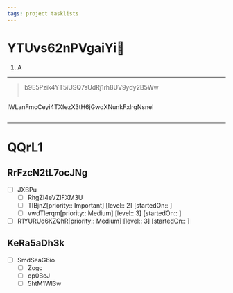 ```yaml
---
tags: project tasklists
---
```


# YTUvs62nPVgaiYi🪷

1. A

***

> b9E5Pzik4YT5iUSQ7sUdRj1rh8UV9ydy2B5Ww
>
> ```dataviewjs
> ```

IWLanFmcCeyi4TXfezX3tH6jGwqXNunkFxlrgNsnel

> ```
> ```

***

# QQrL1

## RrFzcN2tL7ocJNg

* [ ] JXBPu
  * [ ] RhgZI4eVZIFXM3U
  * [ ] TIBjnZ\[priority:: Important]  \[level:: 2]  \[startedOn:: ]
  * [ ] vwdTlerqm\[priority:: Medium]  \[level:: 3]  \[startedOn:: ]
* [ ] R1YURUd6KZQhR\[priority:: Medium]  \[level:: 3]  \[startedOn:: ]

## KeRa5aDh3k

* [ ] SmdSeaG6io
  * [ ] Zogc
  * [ ] op0BcJ
  * [ ] 5htM1Wl3w
